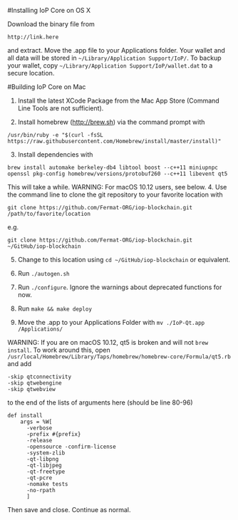 #Installing IoP Core on OS X

Download the binary file from 
```
http://link.here
```
and extract. Move the .app file to your Applications folder. Your wallet and all data will be stored in `~/Library/Application Support/IoP/`. To backup your wallet, copy 
`~/Library/Application Support/IoP/wallet.dat` to a secure location.

#Building IoP Core on Mac

1. Install the latest XCode Package from the Mac App Store (Command Line Tools are not sufficient).

2. Install homebrew (http://brew.sh) via the command prompt with
```
/usr/bin/ruby -e "$(curl -fsSL https://raw.githubusercontent.com/Homebrew/install/master/install)"
```
3. Install dependencies with
```
brew install automake berkeley-db4 libtool boost --c++11 miniupnpc openssl pkg-config homebrew/versions/protobuf260 --c++11 libevent qt5
``` 
This will take a while. WARNING: For macOS 10.12 users, see below.
4. Use the command line to clone the git repository to your favorite location with 
```
git clone https://github.com/Fermat-ORG/iop-blockchain.git /path/to/favorite/location
```
e.g. 
```
git clone https://github.com/Fermat-ORG/iop-blockchain.git ~/GitHub/iop-blockchain
```
5. Change to this location using `cd ~/GitHub/iop-blockchain` or equivalent.

6. Run `./autogen.sh`

7. Run `./configure`. Ignore the warnings about deprecated functions for now.

8. Run `make && make deploy`

9. Move the .app to your Applications Folder with `mv ./IoP-Qt.app /Applications/`


WARNING: If you are on macOS 10.12, qt5 is broken and will not `brew install`. To work around this, open `/usr/local/Homebrew/Library/Taps/homebrew/homebrew-core/Formula/qt5.rb` and add 

```
-skip qtconnectivity
-skip qtwebengine
-skip qtwebview
```

to the end of the lists of arguments here (should be line 80-96)

```
def install
    args = %W[
      -verbose
      -prefix #{prefix}
      -release
      -opensource -confirm-license
      -system-zlib
      -qt-libpng
      -qt-libjpeg
      -qt-freetype
      -qt-pcre
      -nomake tests
      -no-rpath
      ]
```

Then save and close. Continue as normal.

